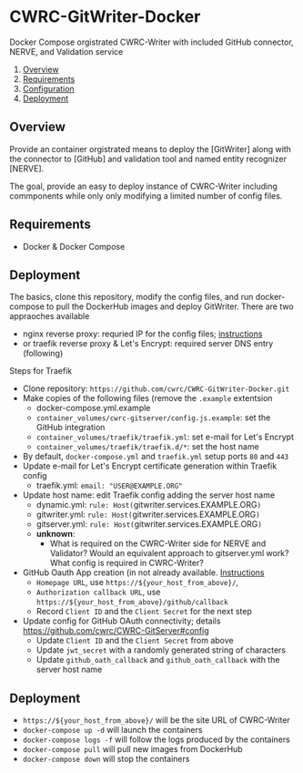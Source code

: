 # CWRC-GitWriter-Docker
Docker Compose orgistrated CWRC-Writer with included GitHub connector, NERVE, and Validation service

1. [Overview](#overview)
2. [Requirements](#requirements)
3. [Configuration](#configuration)
4. [Deployment](#deployment)

## Overview

Provide an container orgistrated means to deploy the [GitWriter] along with the connector to [GitHub] and validation tool and named entity recognizer [NERVE].

The goal, provide an easy to deploy instance of CWRC-Writer including commponents while only only modifying a limited number of config files.

## Requirements

- Docker & Docker Compose

## Deployment

The basics, clone this repository, modify the config files, and run docker-compose to pull the DockerHub images and deploy GitWriter. There are two appraoches available
- nginx reverse proxy: requried IP for the config files; [instructions](https://gitlab.dh.tamu.edu/bptarpley/CWRC-GitDocker/tree/master)
- or traefik reverse proxy & Let's Encrypt: required server DNS entry (following)

Steps for Traefik

- Clone repository: `https://github.com/cwrc/CWRC-GitWriter-Docker.git`
- Make copies of the following files (remove the `.example` extentsion 
  - docker-compose.yml.example
  - `container_volumes/cwrc-gitserver/config.js.example`: set the GitHub integration
  - `container_volumes/traefik/traefik.yml`: set e-mail for Let's Encrypt 
  - `container_volumes/traefik/traefik.d/*`: set the host name 
- By default, `docker-compose.yml` and `traefik.yml` setup ports `80` and `443`
- Update e-mail for Let's Encrypt certificate generation within Traefik config
   - traefik.yml: `email: "USER@EXAMPLE.ORG"`
- Update host name: edit Traefik config adding the server host name
  - dynamic.yml: `rule: Host(`gitwriter.services.EXAMPLE.ORG`)` 
  - gitwriter.yml: `rule: Host(`gitwriter.services.EXAMPLE.ORG`)` 
  - gitserver.yml: `rule: Host(`gitwriter.services.EXAMPLE.ORG`)` 
  - **unknown**:
    - What is required on the CWRC-Writer side for NERVE and Validator? Would an equivalent approach to gitserver.yml work? What config is required in CWRC-Writer?
- GitHub Oauth App creation (in not already available.  [Instructions](https://developer.github.com/apps/building-oauth-apps/creating-an-oauth-app/)
  - `Homepage URL`, use `https://${your_host_from_above}/`, 
  - `Authorization callback URL`, use `https://${your_host_from_above}/github/callback`
  - Record `Client ID` and the `Client Secret` for the next step
- Update config for GitHub OAuth connectivity; details <https://github.com/cwrc/CWRC-GitServer#config>
  - Update `Client ID` and the `Client Secret` from above
  - Update `jwt_secret` with a randomly generated string of characters
  - Update `github_oath_callback` and  `github_oath_callback` with the server host name

## Deployment

- `https://${your_host_from_above}/` will be the site URL of CWRC-Writer 
- `docker-compose up -d` will launch the containers 
- `docker-compose logs -f` will follow the logs produced by the containers
- `docker-compose pull` will pull new images from DockerHub
- `docker-compose down` will stop the containers 
